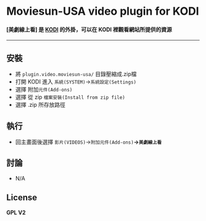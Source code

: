 # Moviesun-USA video plugin for KODI
#### [美劇線上看] 是 [KODI](https://kodi.tv/download/) 的外掛，可以在 KODI 裡觀看網站所提供的資源
---
安裝
----
- 將 `plugin.video.moviesun-usa/` 目錄壓縮成.zip檔
- 打開 KODI 進入 `系統(SYSTEM)`→`系統設定(Settings)`
- 選擇 附加`元件(Add-ons)`
- 選擇 從 zip `檔案安裝(Install from zip file)`
- 選擇 .zip 所存放路徑

執行
----
- 回主畫面後選擇 `影片(VIDEOS)`→`附加元件(Add-ons)`**→`美劇線上看`**

討論
----
- N/A

License
----
**GPL V2**

